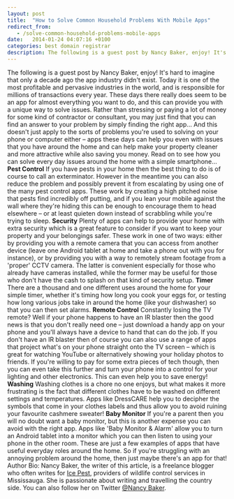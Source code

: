 ```yaml
---
layout: post
title:  "How to Solve Common Household Problems With Mobile Apps"
redirect_from:
   - /solve-common-household-problems-mobile-apps
date:   2014-01-24 04:07:16 +0100
categories: best domain registrar
description: The following is a guest post by Nancy Baker, enjoy! It's hard to imagine that only a decade ago the app industry didn't exist. Today it is one of the most profitable and pervasive industries in th
---
```


The following is a guest post by Nancy Baker, enjoy! It's hard to imagine that only a decade ago the app industry didn't exist. Today it is one of the most profitable and pervasive industries in the world, and is responsible for millions of transactions every year. These days there really does seem to be an app for almost everything you want to do, and this can provide you with a unique way to solve issues. Rather than stressing or paying a lot of money for some kind of contractor or consultant, you may just find that you can find an answer to your problem by simply finding the right app… And this doesn't just apply to the sorts of problems you're used to solving on your phone or computer either – apps these days can help you even with issues that you have around the home and can help make your property cleaner and more attractive while also saving you money. Read on to see how you can solve every day issues around the home with a simple smartphone… **Pest Control** If you have pests in your home then the best thing to do is of course to call an exterminator. However in the meantime you can also reduce the problem and possibly prevent it from escalating by using one of the many pest control apps. These work by creating a high pitched noise that pests find incredibly off putting, and if you lean your mobile against the wall where they're hiding this can be enough to encourage them to head elsewhere – or at least quieten down instead of scrabbling while you're trying to sleep. **Security** Plenty of apps can help to provide your home with extra security which is a great feature to consider if you want to keep your property and your belongings safer. These work in one of two ways: either by providing you with a remote camera that you can access from another device (leave one Android tablet at home and take a phone out with you for instance), or by providing you with a way to remotely stream footage from a 'proper' CCTV camera. The latter is convenient especially for those who already have cameras installed, while the former may be useful for those who don't have the cash to splash on that kind of security setup. **Timer** There are a thousand and one different uses around the home for your simple timer, whether it's timing how long you cook your eggs for, or testing how long various jobs take in around the home (like your dishwasher) so that you can then set alarms. **Remote Control** Constantly losing the TV remote? Well if your phone happens to have an IR blaster then the good news is that you don't really need one – just download a handy app on your phone and you'll always have a device to hand that can do the job. If you don't have an IR blaster then of course you can also use a range of apps that project what's on your phone straight onto the TV screen – which is great for watching YouTube or alternatively showing your holiday photos to friends. If you're willing to pay for some extra pieces of tech though, then you can even take this further and turn your phone into a control for your lighting and other electronics. This can even help you to save energy! **Washing** Washing clothes is a chore no one enjoys, but what makes it more frustrating is the fact that different clothes have to be washed on different settings and temperatures. Apps like DressCARE help you to decipher the symbols that come in your clothes labels and thus allow you to avoid ruining your favourite cashmere sweater! **Baby Monitor** If you're a parent then you will no doubt want a baby monitor, but this is another expense you can avoid with the right app. Apps like 'Baby Monitor & Alarm' allow you to turn an Android tablet into a monitor which you can then listen to using your phone in the other room. These are just a few examples of apps that have useful everyday roles around the home. So if you're struggling with an annoying problem around the home, then just maybe there's an app for that! Author Bio: Nancy Baker, the writer of this article, is a freelance blogger who often writes for [Ice Pest](http://www.icepest.com/), providers of wildlife control services in Mississauga. She is passionate about writing and travelling the country side. You can also follow her on Twitter [@Nancy Baker](https://twitter.com/Nancy_Baker_).